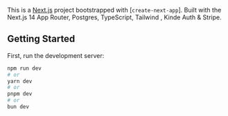 This is a [Next.js](https://nextjs.org) project bootstrapped with [`create-next-app`].
Built with the Next.js 14 App Router, Postgres, TypeScript, Tailwind , Kinde Auth & Stripe.

## Getting Started

First, run the development server:

```bash
npm run dev
# or
yarn dev
# or
pnpm dev
# or
bun dev
```
